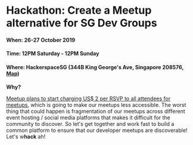 
# Hackathon: Create a Meetup alternative for SG Dev Groups
#### When: 26-27 October 2019
#### Time: 12PM Saturday - 12PM Sunday
#### Where: HackerspaceSG (344B King George's Ave, Singapore 208576, [Map](https://goo.gl/maps/ZuYMsrPNRypouSer6))

**Why?**

[Meetup plans to start charging US$ 2 per RSVP to all attendees for meetups](https://www.meetup.com/lp/paymentchanges), which is going to make our meetups less accessible. The worst thing that could happen is fragmentation of our meetups across different event hosting / social media platforms that makes it difficult for the community to discover. So let's get together and work fast to build a common platform to ensure that our developer meetups are discoverable! Let's w**hack** ah!

